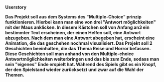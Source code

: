 __Userstory__ 

**Das Projekt soll aus dem Systems des "Multiple-Choice" prinzip funktionieren. Hierbei kann man eine von drei "Antwort möglichkeiten" mit der Maus anklicken. In diesem Kästchen soll von Anfang an3 ein bestimmter Text erscheinen, der einen Helfen soll, eine Antwort abzugeben. Nach dem man eine Antwort abegeben hat, erscheint eine Animation, die das geschehen nochmal visualisiert. Das Projekt soll 2 Geschichten beeinhalten, die das Thema Reise und Horror befassen. Diese Geschichten soll man anhand von den Multiple-choice Antwortmöglichkeiten weiterbringen und das bis zum Ende, sodass man sein "eigenes" Ende erspielt hat. Während des Spiels gibt es ein Knopf, der den Spielstand wieder zurücksetzt und zwar auf die Wahl der Themen.** 
